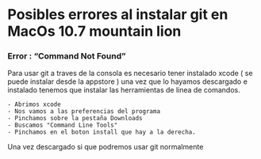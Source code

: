 <h1> Posibles errores al instalar git en MacOs 10.7 mountain lion </h1>
<h3>Error : “Command Not Found”</h3>
<p> Para usar git a traves de la consola es necesario tener instalado xcode ( se puede instalar desde la appstore ) una vez que lo hayamos descargado e instalado tenemos que instalar las herramientas de linea de comandos. 

	- Abrimos xcode
	- Nos vamos a las preferencias del programa
	- Pinchamos sobre la pestaña Downloads
	- Buscamos "Command Line Tools"
	- Pinchamos en el boton install que hay a la derecha.

Una vez descargado si que podremos usar git normalmente

</p>

